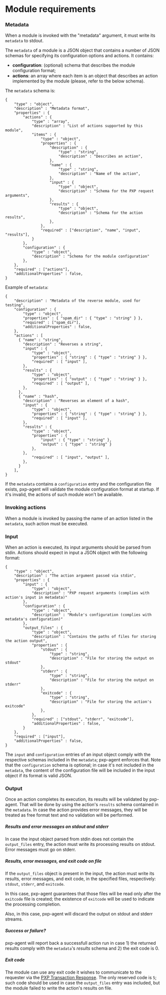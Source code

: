 # Module requirements

### Metadata

When a module is invoked with the "metadata" argument, it must write its
`metadata` to stdout.

The `metadata` of a module is a JSON object that contains a number of JSON
schemas for specifying its configuration options and actions. It contains:

 - **configuration**: (optional) schema that describes the module configuration format;
 - **actions**: an array where each item is an object that describes an action implemented by the module (please, refer to the below schema).

The `metadata` schema is:

    {
        "type" : "object",
        "description" : "Metadata format",
        "properties" : {
            "actions" : {
                "type" : "array",
                "description" : "List of actions supported by this module",
                "items" : {
                    "type" : "object",
                    "properties" : {
                        "description" : {
                            "type" : "string",
                            "description" : "Describes an action",
                        },
                        "name" : {
                            "type" : "string",
                            "description" : "Name of the action",
                        },
                        "input" : {
                            "type" : "object",
                            "description" : "Schema for the PXP request arguments",
                        },
                        "results" : {
                            "type" : "object",
                            "description" : "Schema for the action results",
                        },
                    },
                    "required" : ["description", "name", "input", "results"],
                }
            },
            "configuration" : {
                "type" : "object",
                "description" : "Schema for the module configuration"
            },
        },
        "required" : ["actions"],
        "additionalProperties" : false,
    }

Example of `metadata`:

    {
        "description" : "Metadata of the reverse module, used for testing",
        "configuration" : {
            "type" : "object",
            "properties" : { "spam_dir" : { "type" : "string" } },
            "required" : ["spam_dir"],
            "additionalProperties" : false,
        },
        "actions" : [
          { "name" : "string",
            "description" : "Reverses a string",
            "input" : {
                "type" : "object",
                "properties" : { "string" : { "type" : "string" } },
                "required" : [ "input" ],
            },
            "results" : {
                "type" : "object",
                "properties" : { "output" : { "type" : "string" } },
                "required" : [ "output" ],
            },
          },
          { "name" : "hash",
            "description" : "Reverses an element of a hash",
            "input" : {
                "type" : "object",
                "properties" : { "string" : { "type" : "string" } },
                "required" : [ "input" ],
            },
            "results" : {
                "type" : "object",
                "properties" : {
                    "input" : { "type" : "string" },
                    "output" : { "type" : "string" }
                },
            },
                "required" : [ "input", "output" ],
            },
          }
        ],
    }

If the `metadata` contains a `configuration` entry and the configuration file
exists, pxp-agent will validate the module configuration format at startup. If
it's invalid, the actions of such module won't be available.

### Invoking actions

When a module is invoked by passing the name of an action listed in the
`metadata`, such action must be executed.

### Input

When an action is executed, its input arguments should be parsed from stdin.
Actions should expect in input a JSON object with the following format:

    {
        "type" : "object",
        "description" : "The action argument passed via stdin",
        "properties" : {
            "input" : {
                "type" : "object",
                "description" : "PXP request arguments (complies with action's input in metadata)"
            },
            "configuration" : {
                "type" : "object",
                "description" : "Module's configuration (complies with metadata's configuration)"
            },
            "output_files" : {
                "type" : "object",
                "description" : "Contains the paths of files for storing the action output",
                "properties" : {
                    "stdout" : {
                        "type" : "string",
                        "description" : "File for storing the output on stdout"
                    },
                    "stderr" : {
                        "type" : "string",
                        "description" : "File for storing the output on stderr"
                    },
                    "exitcode" : {
                        "type" : "string",
                        "description" : "File for storing the action's exitcode"
                    },
                },
                "required" : ["stdout", "stderr", "exitcode"],
                "additionalProperties" : false,
            }
        },
        "required" : ["input"],
        "additionalProperties" : false,
    }

The `input` and `configuration` entries of an input object comply with the
respective schemas included in the `metadata`; pxp-agent enforces that. Note
that the `configuration` schema is optional; in case it's not included in the
`metadata`, the content of the configuration file will be included in the input
object if its format is valid JSON.

### Output

Once an action completes its execution, its results will be validated by
pxp-agent. That will be done by using the action's `results` schema contained in
the `metadata`. In case the action provides error messages, they will be treated
as free format text and no validation will be performed.

##### Results and error messages on stdout and stderr

In case the input object parsed from stdin does not contain the `output_files`
entry, the action must write its processing results on stdout. Error messages
must go on stderr.

##### Results, error messages, and exit code on file

If the `output_files` object is present in the input, the action must write its
results, error messages, and exit code, in the specified files, respectively:
`stdout`, `stderr`, and `exitcode`.

In this case, pxp-agent guarantees that those files will be read only after the
`exitcode` file is created; the existence of `exitcode` will be used to indicate
the processing completion.

Also, in this case, pxp-agent will discard the output on stdout and stderr
streams.

##### Success or failure?

pxp-agent will report back a successfull action run in case 1) the returned
results comply with the `metadata`'s *results* schema and 2) the exit code is
0.

##### Exit code

The module can use any exit code it wishes to communicate to the requester via
the [PXP Transaction Response][transaction_status]. The only reserved code is
`5`; such code should be used in case the `output_files` entry was included, but
the module failed to write the action's results on file.

[transaction_status]: https://github.com/puppetlabs/pcp-specifications/blob/master/pxp/versions/1.0/transaction_status.md
